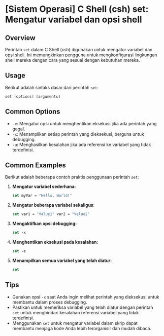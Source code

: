 # [Sistem Operasi] C Shell (csh) set: Mengatur variabel dan opsi shell

## Overview
Perintah `set` dalam C Shell (csh) digunakan untuk mengatur variabel dan opsi shell. Ini memungkinkan pengguna untuk mengkonfigurasi lingkungan shell mereka dengan cara yang sesuai dengan kebutuhan mereka.

## Usage
Berikut adalah sintaks dasar dari perintah `set`:

```
set [options] [arguments]
```

## Common Options
- `-e`: Mengatur opsi untuk menghentikan eksekusi jika ada perintah yang gagal.
- `-x`: Menampilkan setiap perintah yang dieksekusi, berguna untuk debugging.
- `-u`: Menghasilkan kesalahan jika ada referensi ke variabel yang tidak terdefinisi.

## Common Examples
Berikut adalah beberapa contoh praktis penggunaan perintah `set`:

1. **Mengatur variabel sederhana:**
   ```csh
   set myVar = "Hello, World!"
   ```

2. **Mengatur beberapa variabel sekaligus:**
   ```csh
   set var1 = "Value1" var2 = "Value2"
   ```

3. **Mengaktifkan opsi debugging:**
   ```csh
   set -x
   ```

4. **Menghentikan eksekusi pada kesalahan:**
   ```csh
   set -e
   ```

5. **Menampilkan semua variabel yang telah diatur:**
   ```csh
   set
   ```

## Tips
- Gunakan opsi `-x` saat Anda ingin melihat perintah yang dieksekusi untuk membantu dalam proses debugging.
- Pastikan untuk memeriksa variabel yang telah diatur dengan perintah `set` untuk menghindari kesalahan referensi variabel yang tidak terdefinisi.
- Menggunakan `set` untuk mengatur variabel dalam skrip dapat membantu menjaga kode Anda lebih terorganisir dan mudah dibaca.